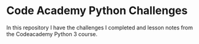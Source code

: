 # Code Academy Python Challenges
In this repository I have the challenges I completed and lesson notes from the Codeacademy Python 3 course.
